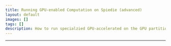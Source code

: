```yaml
---
title: Running GPU-enabled Computation on Spiedie (advanced)
layout: default
images: []
tags: []
description: How to run specialzied GPU-accelerated on the GPU partition on Spiedie.
---
```


***